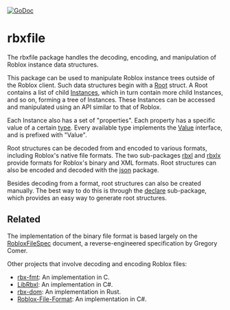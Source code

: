 [![GoDoc](https://godoc.org/github.com/robloxapi/rbxfile?status.png)](https://godoc.org/github.com/robloxapi/rbxfile)

# rbxfile

The rbxfile package handles the decoding, encoding, and manipulation of Roblox
instance data structures.

This package can be used to manipulate Roblox instance trees outside of the
Roblox client. Such data structures begin with a [Root][root] struct. A Root
contains a list of child [Instances][inst], which in turn contain more child
Instances, and so on, forming a tree of Instances. These Instances can be
accessed and manipulated using an API similar to that of Roblox.

Each Instance also has a set of "properties". Each property has a specific
value of a certain [type][type]. Every available type implements the
[Value][value] interface, and is prefixed with "Value".

Root structures can be decoded from and encoded to various formats, including
Roblox's native file formats. The two sub-packages [rbxl][rbxl] and
[rbxlx][rbxlx] provide formats for Roblox's binary and XML formats. Root
structures can also be encoded and decoded with the [json][json] package.

Besides decoding from a format, root structures can also be created manually.
The best way to do this is through the [declare][declare] sub-package, which
provides an easy way to generate root structures.

[root]: https://godoc.org/github.com/robloxapi/rbxfile#Root
[inst]: https://godoc.org/github.com/robloxapi/rbxfile#Instance
[type]: https://godoc.org/github.com/robloxapi/rbxfile#Type
[value]: https://godoc.org/github.com/robloxapi/rbxfile#Value
[rbxl]: https://godoc.org/github.com/robloxapi/rbxfile/rbxl
[rbxlx]: https://godoc.org/github.com/robloxapi/rbxfile/rbxlx
[json]: https://godoc.org/encoding/json
[declare]: https://godoc.org/github.com/robloxapi/rbxfile/declare

## Related
The implementation of the binary file format is based largely on the
[RobloxFileSpec][spec] document, a reverse-engineered specification by Gregory
Comer.

Other projects that involve decoding and encoding Roblox files:

- [rbx-fmt](https://github.com/stravant/rbx-fmt): An implementation in C.
- [LibRbxl](https://github.com/GregoryComer/LibRbxl): An implementation in C#.
- [rbx-dom](https://github.com/LPGhatguy/rbx-dom): An implementation in Rust.
- [Roblox-File-Format](https://github.com/CloneTrooper1019/Roblox-File-Format):
  An implementation in C#.

[spec]: https://www.classy-studios.com/Downloads/RobloxFileSpec.pdf
